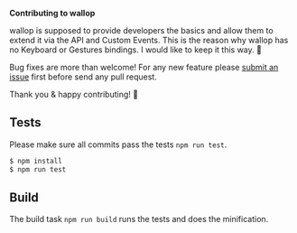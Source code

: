 **Contributing to wallop** 

wallop is supposed to provide developers the basics and allow them to extend it via the API and Custom Events.
This is the reason why wallop has no Keyboard or Gestures bindings. I would like to keep it this way. 🙏

Bug fixes are more than welcome! 
For any new feature please [submit an issue](https://github.com/peduarte/wallop/issues) first before send any pull request.

Thank you & happy contributing! 👊

## Tests

Please make sure all commits pass the tests `npm run test`.

```bash
$ npm install
$ npm run test
```

## Build

The build task `npm run build` runs the tests and does the minification.
